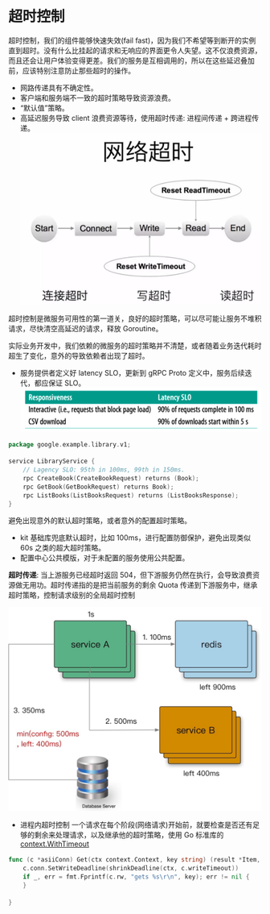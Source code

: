 # 超时控制

超时控制，我们的组件能够快速失效(fail fast)，因为我们不希望等到断开的实例直到超时。没有什么比挂起的请求和无响应的界面更令人失望。这不仅浪费资源，而且还会让用户体验变得更差。我们的服务是互相调用的，所以在这些延迟叠加前，应该特别注意防止那些超时的操作。


- 网路传递具有不确定性。
- 客户端和服务端不一致的超时策略导致资源浪费。
- “默认值”策略。
- 高延迟服务导致 client 浪费资源等待，使用超时传递: 进程间传递 + 跨进程传递。
![](./img/02_01timeout.png)

超时控制是微服务可用性的第一道关，良好的超时策略，可以尽可能让服务不堆积请求，尽快清空高延迟的请求，释放 Goroutine。


实际业务开发中，我们依赖的微服务的超时策略并不清楚，或者随着业务迭代耗时超生了变化，意外的导致依赖者出现了超时。


- 服务提供者定义好 latency SLO，更新到 gRPC Proto 定义中，服务后续迭代，都应保证 SLO。
![](./img/02_02SLO.png)
~~~go
package google.example.library.v1;

service LibraryService {
    // Lagency SLO: 95th in 100ms, 99th in 150ms.
    rpc CreateBook(CreateBookRequest) returns (Book); 
    rpc GetBook(GetBookRequest) returns Book);
    rpc ListBooks(ListBooksRequest) returns (ListBooksResponse);
}
~~~
避免出现意外的默认超时策略，或者意外的配置超时策略。

- kit 基础库兜底默认超时，比如 100ms，进行配置防御保护，避免出现类似 60s 之类的超大超时策略。
- 配置中心公共模版，对于未配置的服务使用公共配置。


**超时传递**: 当上游服务已经超时返回 504，但下游服务仍然在执行，会导致浪费资源做无用功。超时传递指的是把当前服务的剩余 Quota 传递到下游服务中，继承超时策略，控制请求级别的全局超时控制

![](./img/02_03ctl.png)

- 进程内超时控制
一个请求在每个阶段(网络请求)开始前，就要检查是否还有足够的剩余来处理请求，以及继承他的超时策略，使用 Go 标准库的 [context.WithTimeout](https://pkg.go.dev/context#WithTimeout)

~~~go
func (c *asiiConn) Get(ctx context.Context, key string) (result *Item, err error) {
	c.conn.SetWriteDeadline(shrinkDeadline(ctx, c.writeTimeout))
	if _, err = fmt.Fprintf(c.rw, "gets %s\r\n", key); err != nil {
    }

}
~~~